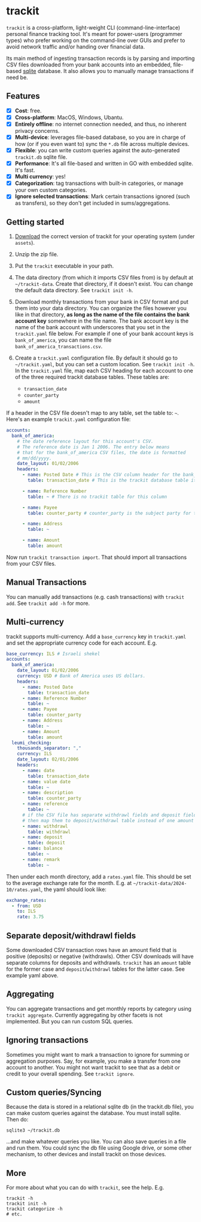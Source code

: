 # trackit
`trackit` is a cross-platform, light-weight CLI (command-line-interface) personal finance tracking tool. It's
meant for power-users (programmer types) who prefer working on the command-line over GUIs and prefer to avoid
network traffic and/or handing over financial data.

Its main method of ingesting transaction records is by parsing and importing CSV files downloaded from your
bank accounts into an embedded, file-based [sqlite](https://sqlite.org/) database. It also allows you to manually
manage transactions if need be.

## Features
- [x] **Cost**: free.
- [x] **Cross-platform**: MacOS, Windows, Ubantu.
- [x] **Entirely offline**: no internet connection needed, and thus, no inherent privacy concerns.
- [x] **Multi-device**: leverages file-based database, so you are in charge of how
   (or if you even want to) sync the `*.db` file across multiple devices.
- [x] **Flexible**: you can write custom queries against the auto-generated `trackit.db` sqlite file.
- [x] **Performance**: It's all file-based and written in GO with embedded sqlite. It's fast.
- [x] **Multi currency**: yes!
- [x] **Categorization**: tag transactions with built-in categories, or manage your own custom categories.
- [x] **Ignore selected transactions**: Mark certain transactions ignored (such as transfers), so they don't get included in
      sums/aggregations.

## Getting started
1. [Download](https://github.com/kahunacohen/trackit/releases/) the correct version of trackit for your operating system (under `assets`).
1. Unzip the zip file.
1. Put the `trackit` executable in your path.
1. The data directory (from which it imports CSV files from) is by default at `~/trackit-data`. Create that directory, if it doesn't exist.
   You can change the default data directory. See `trackit init -h`.
1. Download monthly transactions from your bank in CSV format and put them into your data directory. You can organize the files however you
   like in that directory, **as long as the name of the file contains the bank account key** somewhere in the file name. The bank account key
   is the name of the bank account with underscores that you set in the `trackit.yaml` file below. For example if one of your bank account keys
   is `bank_of_america`, you can name the file `bank_of_america_transactions.csv`.
1. Create a `trackit.yaml` configuration file. By default it should go to `~/trackit.yaml`, but you can set a custom location. See `trackit init -h`.
   In the `trackit.yaml` file, map each CSV heading for each account to one of the three required trackit database tables. These tables are:
   
   * `transaction_date`
   * `counter_party`
   * `amount`

If a header in the CSV file doesn't map to any table, set the table to: `~`. Here's an example `trackit.yaml` configuration file:

```yaml
accounts:
  bank_of_america:
    # the date reference layout for this account's CSV.
    # The reference date is Jan 1 2006. The entry below means
    # that for the bank_of_america CSV files, the date is formatted
    # mm/dd/yyyy.
    date_layout: 01/02/2006
    headers:
      - name: Posted Date # This is the CSV column header for the bank_of_america.csv file
        table: transaction_date # This is the trackit database table it maps to

      - name: Reference Number
        table: ~ # There is no trackit table for this column

      - name: Payee
        table: counter_party # counter_party is the subject party for the transaction

      - name: Address
        table: ~

      - name: Amount
        table: amount
```

Now run `trackit transaction import`. That should import all transactions from your CSV files.

## Manual Transactions
You can manually add transactions (e.g. cash transactions) with `trackit add`. See `trackit add -h` for more.

## Multi-currency
trackit supports multi-currency. Add a `base_currency` key in `trackit.yaml` and set the appropriate currency code
for each account. E.g.

```yaml
base_currency: ILS # Israeli shekel
accounts:
  bank_of_america:
    date_layout: 01/02/2006
    currency: USD # Bank of America uses US dollars.
    headers:
      - name: Posted Date
        table: transaction_date
      - name: Reference Number
        table: ~
      - name: Payee
        table: counter_party
      - name: Address
        table: ~
      - name: Amount
        table: amount
  leumi_checking:
    thousands_separator: ","
    currency: ILS
    date_layout: 02/01/2006
    headers:
      - name: date
        table: transaction_date
      - name: value date
        table: ~
      - name: description
        table: counter_party
      - name: reference
        table: ~
      # if the CSV file has separate withdrawl fields and deposit fields (instead of one amount field),
      # then map them to deposit/withdrawl table instead of one amount table.
      - name: withdrawl 
        table: withdrawl
      - name: deposit
        table: deposit
      - name: balance
        table: ~
      - name: remark
        table: ~
```

Then under each month directory, add a `rates.yaml` file. This should be set to the average exchange rate for
the month. E.g. at `~/trackit-data/2024-10/rates.yaml`, the yaml should look like:

```yaml
exchange_rates:
  - from: USD
    to: ILS
    rate: 3.75
```
## Separate deposit/withdrawl fields
Some downloaded CSV transaction rows have an amount field that is positive (deposits) or negative (withdrawls). Other
CSV downloads will have separate columns for deposits and withdrawls. `trackit` has an `amount` table for the former case
and `deposit`/`withdrawl` tables for the latter case. See example yaml above.

## Aggregating
You can aggregate transactions and get monthly reports by category using `trackit aggregate`. Currently
aggregating by other facets is not implemented. But you can run custom SQL queries.

## Ignoring transactions
Sometimes you might want to mark a transaction to ignore for summing or aggregation purposes. Say, for example, you
make a transfer from one account to another. You might not want trackit to see that as a debit or credit to your overall
spending. See `trackit ignore`.

## Custom queries/Syncing
Because the data is stored in a relational sqlite db (in the trackit.db file), you can make custom
queries against the database. You must install sqlite. Then do:

```
sqlite3 ~/trackit.db
```

...and make whatever queries you like. You can also save queries in a file and run them. You could
sync the db file using Google drive, or some other mechanism, to other devices and install trackit on those devices.

## More
For more about what you can do with `trackit`, see the help. E.g.

```
trackit -h
trackit init -h
trackit categorize -h
# etc.
```
